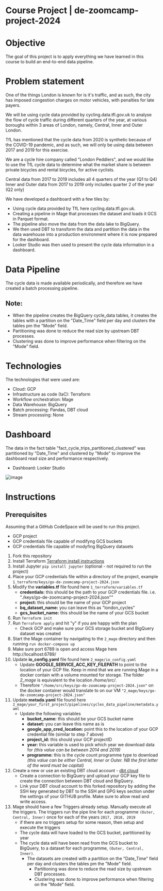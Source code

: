 # Course Project | de-zoomcamp-project-2024

# Objective
The goal of this project is to apply everything we have learned in this course to build an end-to-end data pipeline.

# Problem statement
One of the things London is known for is it's traffic, and as such, the city has imposed congestion charges on motor vehicles, with penalties for late payers.

We will be using cycle data provided by cycling.data.tfl.gov.uk to analyse the flow of cycle traffic during different quarters of the year, at various boroughs within 3 areas of London, namely, Central, Inner and Outer London.

TfL has mentioned that the cycle data from 2020 is synthetic because of the COVID-19 pandemic, and as such, we will only be using data between 2017 and 2019 for this exercise.

We are a cycle hire company called "London Peddlers", and we would like to use the TfL cycle data to determine what the market share is between private bicycles and rental bicycles, for active cyclists. 

Central data from 2017 to 2019 includes all 4 quarters of the year (Q1 to Q4)
Inner and Outer data from 2017 to 2019 only includes quarter 2 of the year (Q2 only)

We have developed a dashboard with a few tiles by:

- Using cycle data provided by TfL here cycling.data.tfl.gov.uk.
- Creating a pipeline in Mage that processes the dataset and loads it GCS in Parquet format.
- The pipeline also move the data from the data lake to BigQuery.
- We then used DBT to transform the data and partition the data in the data warehouse into a production environment where it is now prepared for the dashboard.
- Looker Studio was then used to present the cycle data information in a dashboard.

# Data Pipeline
The cycle data is made available periodically, and therefore we have created a batch processing pipeline.

## Note: 
- When the pipeline creates the BigQuery cycle_data tables, it creates the tables with a partition on the "Date_Time" field per day and clusters the tables pm the "Mode" field.
- Partitioning was done to reduce the read size by upstream DBT processes.
- Clustering was done to improve performance when filtering on the "Mode" field. 


# Technologies
The technologies that were used are:

- Cloud: GCP
- Infrastructure as code (IaC): Terraform
- Workflow orchestration: Mage
- Data Warehouse: BigQuery
- Batch processing: Pandas, DBT cloud
- Stream processing: None


# Dashboard

The data in the fact table "fact_cycle_trips_partitioned_clustered" was partitioned by "Date_Time" and clustered by "Mode" to improve the dashboard read size and performance respectively. 
- Dashboard: Looker Studio

![image](https://github.com/goleastro/go-de-zoomcamp-project-2024/assets/20685550/79a0f9ba-480f-4ed0-897f-17fb47e11517)

# Instructions

## Prerequisites
Assuming that a GitHub CodeSpace will be used to run this project.
- GCP project
- GCP credentials file capable of modifyng GCS buckets
- GCP credentials file capable of modyfing BigQuery datasets

1. Fork this repository
2. Install Terraform [Terraform install instructions](https://developer.hashicorp.com/terraform/install)
3. Install Jupyter `pip install jupyter` (optional - not required to run the project)
4. Place your GCP credentials file within a directory of the project, example `1_terraform/keys/go-de-zoomcamp-project-2024.json`
5. Modify the **variables.tf** file found here `1_terraform/variables.tf`
     - **credentials:** this should be the path to your GCP credentials file. i.e. "./keys/go-de-zoomcamp-project-2024.json""
     - **project:** this should be the name of your GCP project
     - **bq_dataset_name:** you can leave this as "london_cycles"
     - **gcs_bucket_name:** this should be the name of your GCS bucket
6. Run `Terraform init`
7. Run `Terraform apply` and hit "y" if you are happy with the plan
     - Check GCP and make sure your GCS storage bucket and BigQuery dataset was created
9. Start the Mage container by navigating to the `2_mage` directory and then running `run docker-compose up`
10. Make sure port 6789 is open and access Mage here http://localhost:6789/ 
11. Update **io_config.yaml** file found here `2_mage/io_config.yaml`
     - Update **GOOGLE_SERVICE_ACC_KEY_FILEPATH** to point to the location of your GCP file. Keep in mind that we are running Mage in a docker contain with a volume mounted for storage. The folder _2_mage_ is equivalent to the location _/home/src/_.
     - Therefore `"/home/src/keys/go-de-zoomcamp-project-2024.json"` on the docker container would translate to on our VM `"2_mage/keys/go-de-zoomcamp-project-2024.json"`
12. Update **metada.yaml** file found here `2_mage/your_first_project/pipelines/cycles_data_pipeline/metadata.yaml`
     - Update the following variables
          - **bucket_name:** this should be your GCS bucket name
          - **dataset:** you can leave this name as is
          - **google_app_cred_location:** point this to the location of your GCP credential file (similar to step 7 above)
          - **project_id:** this should your GCP projectID
          - **year:** this variable is used to pick which year we download data for _(this value can be between 2014 and 2019)_
          - **programme:** this is the cycle count programme type to download _(this value can be either Central, Inner or Outer. NB the first letter of the word must be capital)_
13. Create a new or use an existing DBT cloud account - [dbt cloud](https://www.getdbt.com/)
     - Create a connection to BigQuery and upload your GCP key file to create the connection between DBT cloud and BigQuery.
     - Link your DBT cloud account to this forked repository by adding the SSH key generated by DBT to the SSH and GPG keys section under the settings of your GITHUB profile. Make sure to allow read and write access.
14. Mage should have a few Triggers already setup. Manually execute all the triggers. The triggers run the pipe line for each programme `(Outer, Central, Inner)` once for each of the years `2017, 2018, 2019`
     - if there are no triggers setup for some reason, then setup and execute the triggers
     - The cycle data will have loaded to the GCS bucket, partitioned by year
     - The cycle data will have been read from the GCS bucket to BigQuery, to a dataset for each programme, `(Outer, Central, Inner)`.
          - The datasets are created with a partition on the "Date_Time" field per day and clusters the tables pm the "Mode" field.
               - Partitioning was done to reduce the read size by upstream DBT processes.
               - Clustering was done to improve performance when filtering on the "Mode" field. 
